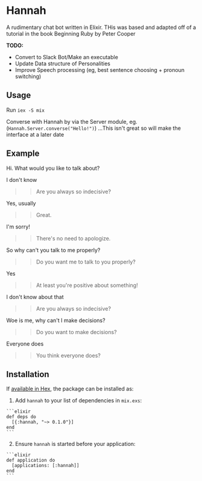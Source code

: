 # Hannah
A rudimentary chat bot written in Elixir. THis was based and adapted off of a tutorial in the book Beginning Ruby by Peter Cooper

**TODO:**
* Convert to Slack Bot/Make an executable
* Update Data structure of Personalities
* Improve Speech processing (eg, best sentence choosing + pronoun switching)

## Usage

Run `iex -S mix`

Converse with Hannah by via the Server module, eg.(`Hannah.Server.converse("Hello!")`) ...This isn't great so will make the interface at a later date

## Example
Hi. What would you like to talk about?

I don't know

>> Are you always so indecisive?

Yes, usually

>> Great.

I'm sorry!

>> There's no need to apologize.

So why can't you talk to me properly?

>> Do you want me to talk to you properly?

Yes

>> At least you're positive about something!

I don't know about that

>> Are you always so indecisive?

Woe is me, why can't I make decisions?


>> Do you want to make decisions?


Everyone does


>> You think everyone does?

## Installation

If [available in Hex](https://hex.pm/docs/publish), the package can be installed as:

  1. Add `hannah` to your list of dependencies in `mix.exs`:

    ```elixir
    def deps do
      [{:hannah, "~> 0.1.0"}]
    end
    ```

  2. Ensure `hannah` is started before your application:

    ```elixir
    def application do
      [applications: [:hannah]]
    end
    ```

